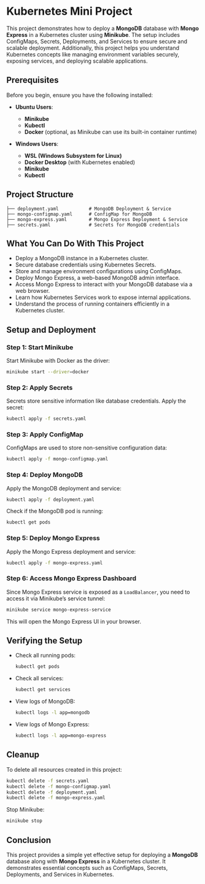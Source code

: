 # Kubernetes Mini Project

This project demonstrates how to deploy a **MongoDB** database with **Mongo Express** in a Kubernetes cluster using **Minikube**. The setup includes ConfigMaps, Secrets, Deployments, and Services to ensure secure and scalable deployment. Additionally, this project helps you understand Kubernetes concepts like managing environment variables securely, exposing services, and deploying scalable applications.

## Prerequisites

Before you begin, ensure you have the following installed:

- **Ubuntu Users**:
  - **Minikube**
  - **Kubectl**
  - **Docker** (optional, as Minikube can use its built-in container runtime)

- **Windows Users**:
  - **WSL (Windows Subsystem for Linux)**
  - **Docker Desktop** (with Kubernetes enabled)
  - **Minikube**
  - **Kubectl**

## Project Structure

```
├── deployment.yaml           # MongoDB Deployment & Service
├── mongo-configmap.yaml      # ConfigMap for MongoDB
├── mongo-express.yaml        # Mongo Express Deployment & Service
├── secrets.yaml              # Secrets for MongoDB credentials
```

## What You Can Do With This Project

- Deploy a MongoDB instance in a Kubernetes cluster.
- Secure database credentials using Kubernetes Secrets.
- Store and manage environment configurations using ConfigMaps.
- Deploy Mongo Express, a web-based MongoDB admin interface.
- Access Mongo Express to interact with your MongoDB database via a web browser.
- Learn how Kubernetes Services work to expose internal applications.
- Understand the process of running containers efficiently in a Kubernetes cluster.

## Setup and Deployment

### Step 1: Start Minikube

Start Minikube with Docker as the driver:

```sh
minikube start --driver=docker
```

### Step 2: Apply Secrets

Secrets store sensitive information like database credentials. Apply the secret:

```sh
kubectl apply -f secrets.yaml
```

### Step 3: Apply ConfigMap

ConfigMaps are used to store non-sensitive configuration data:

```sh
kubectl apply -f mongo-configmap.yaml
```

### Step 4: Deploy MongoDB

Apply the MongoDB deployment and service:

```sh
kubectl apply -f deployment.yaml
```

Check if the MongoDB pod is running:

```sh
kubectl get pods
```

### Step 5: Deploy Mongo Express

Apply the Mongo Express deployment and service:

```sh
kubectl apply -f mongo-express.yaml
```

### Step 6: Access Mongo Express Dashboard

Since Mongo Express service is exposed as a `LoadBalancer`, you need to access it via Minikube’s service tunnel:

```sh
minikube service mongo-express-service
```

This will open the Mongo Express UI in your browser.

## Verifying the Setup

- Check all running pods:
  ```sh
  kubectl get pods
  ```
- Check all services:
  ```sh
  kubectl get services
  ```
- View logs of MongoDB:
  ```sh
  kubectl logs -l app=mongodb
  ```
- View logs of Mongo Express:
  ```sh
  kubectl logs -l app=mongo-express
  ```

## Cleanup

To delete all resources created in this project:

```sh
kubectl delete -f secrets.yaml
kubectl delete -f mongo-configmap.yaml
kubectl delete -f deployment.yaml
kubectl delete -f mongo-express.yaml
```

Stop Minikube:

```sh
minikube stop
```

## Conclusion

This project provides a simple yet effective setup for deploying a **MongoDB** database along with **Mongo Express** in a Kubernetes cluster. It demonstrates essential concepts such as ConfigMaps, Secrets, Deployments, and Services in Kubernetes.



